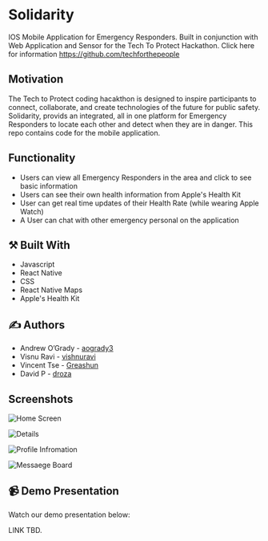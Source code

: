 #  Solidarity

IOS Mobile Application for Emergency Responders. Built in conjunction with Web Application and Sensor for the Tech To Protect Hackathon. Click here for information https://github.com/techforthepeople

## Motivation

The Tech to Protect coding hacakthon is designed to inspire participants to connect, collaborate, and create technologies of the future for public safety. Solidarity, provids an integrated, all in one platform for Emergency Responders to locate each other and detect when they are in danger. This repo contains code for the mobile application.

## Functionality

* Users can view all Emergency Responders in the area and click to see basic information
* Users can see their own health information from Apple's Health Kit
* User can get real time updates of their Health Rate (while wearing Apple Watch) 
* A User can chat with other emergency personal on the application

## :hammer_and_pick: Built With

* Javascript
* React Native
* CSS
* React Native Maps
* Apple's Health Kit

## :writing_hand: Authors

* Andrew O’Grady - [aogrady3](https://github.com/aogrady3)
* Visnu Ravi - [vishnuravi](https://github.com/vishnuravi)
* Vincent Tse - [Greashun](https://github.com/Greashun)
* David P - [droza](https://github.com/droza)

## Screenshots

![Home Screen](https://user-images.githubusercontent.com/36509646/68137299-bc87c300-fef4-11e9-83de-9cd626d6beaa.png)

![Details](https://user-images.githubusercontent.com/36509646/68137375-dfb27280-fef4-11e9-885a-0c19470cafa1.png)

![Profile Infromation](https://user-images.githubusercontent.com/36509646/68137429-f6f16000-fef4-11e9-88cf-ffa798fa3718.png)

![Messaege Board](https://user-images.githubusercontent.com/36509646/68137461-0670a900-fef5-11e9-8533-e232979709e3.png)



## :video_camera: Demo Presentation

Watch our demo presentation below:

LINK TBD.
